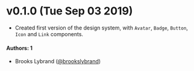 # v0.1.0 (Tue Sep 03 2019)

- Created first version of the design system, with `Avatar`, `Badge`, `Button`, `Icon` and `Link` components.

#### Authors: 1

- Brooks Lybrand ([@brookslybrand](https://github.com/brookslybrand))
